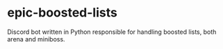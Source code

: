 # epic-boosted-lists
Discord bot written in Python responsible for handling boosted lists, both arena and miniboss.
